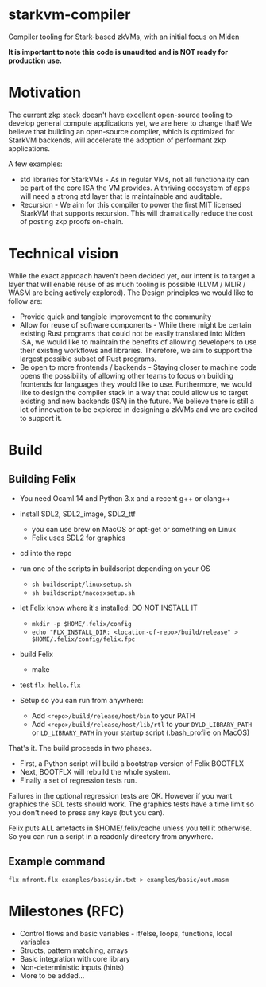 # starkvm-compiler
Compiler tooling for Stark-based zkVMs, with an initial focus on Miden

**It is important to note this code is unaudited and is NOT ready for production use.** 

# Motivation
The current zkp stack doesn't have excellent open-source tooling to develop general compute applications yet, we are here to change that!
We believe that building an open-source compiler, which is optimized for StarkVM backends, will accelerate the adoption of performant zkp applications.

A few examples:
* std libraries for StarkVMs - As in regular VMs, not all functionality can be part of the core ISA the VM provides. A thriving ecosystem
of apps will need a strong std layer that is maintainable and auditable.
* Recursion - We aim for this compiler to power the first MIT licensed StarkVM that supports recursion. This will dramatically 
reduce the cost of posting zkp proofs on-chain.

# Technical vision
While the exact approach haven't been decided yet, our intent is to target a layer that will enable reuse of as much 
tooling is possible (LLVM / MLIR / WASM are being actively explored). The Design principles we would like to follow are:
* Provide quick and tangible improvement to the community
* Allow for reuse of software components - While there might be certain existing Rust programs that could not be easily 
translated into Miden ISA, we would like to maintain the benefits of allowing developers to use their existing workflows and libraries. 
Therefore, we aim to support the largest possible subset of Rust programs.
* Be open to more frontends / backends - Staying closer to machine code opens the possibility of allowing other teams
to focus on building frontends for languages they would like to use. Furthermore, we would like to design the compiler 
stack in a way that could allow us to target existing and new backends (ISA) in the future. We believe there is 
still a lot of innovation to be explored in designing a zkVMs and we are excited to support it. 

# Build
## Building Felix
* You need Ocaml 14 and Python 3.x and a recent g++ or clang++
* install SDL2, SDL2_image, SDL2_ttf
  * you can use brew on MacOS or apt-get or something on Linux
  * Felix uses SDL2 for graphics

* cd into the repo
* run one of the scripts in buildscript depending on your OS
  * `sh buildscript/linuxsetup.sh`
  * `sh buildscript/macosxsetup.sh`
* let Felix know where it's installed: DO NOT INSTALL IT
  * `mkdir -p $HOME/.felix/config`
  * `echo "FLX_INSTALL_DIR: <location-of-repo>/build/release" > $HOME/.felix/config/felix.fpc`
* build Felix
  * make
* test `flx hello.flx`

* Setup so you can run from anywhere:
  * Add `<repo>/build/release/host/bin` to your PATH
  * Add `<repo>/build/release/host/lib/rtl` to your `DYLD_LIBRARY_PATH` or `LD_LIBRARY_PATH` in your startup script (.bash_profile on MacOS)

That's it. The build proceeds in two phases. 
* First, a Python script will build a bootstrap version of Felix BOOTFLX
* Next, BOOTFLX will rebuild the whole system.
* Finally a set of regression tests run.

Failures in the optional regression tests are OK.
However if you want graphics the SDL tests should work.
The graphics tests have a time limit so you don't need to 
press any keys (but you can).

Felix puts ALL artefacts in $HOME/.felix/cache unless you tell it otherwise.
So you can run a script in a readonly directory from anywhere.

## Example command
`flx mfront.flx examples/basic/in.txt > examples/basic/out.masm`

# Milestones (RFC)
* Control flows and basic variables - if/else, loops, functions, local variables
* Structs, pattern matching, arrays
* Basic integration with core library
* Non-deterministic inputs (hints)
* More to be added...
